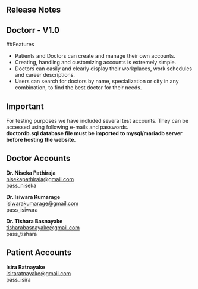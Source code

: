 Release Notes
-----------------------------
Doctorr - V1.0
-----------------------------
##Features
- Patients and Doctors can create and manage their own accounts.
- Creating, handling and customizing accounts is extremely simple.
- Doctors can easily and clearly display their workplaces, work schedules and career descriptions.
- Users can search for doctors by name, specialization or city in any combination, to find the best doctor for their needs.

Important
-----------------------------
For testing purposes we have included several test accounts. They can be accessed using following e-mails and passwords.<br/>
**doctordb.sql database file must be imported to mysql/mariadb server before hosting the website.**

Doctor Accounts
-----------------------------
**Dr. Niseka Pathiraja**<br/>
nisekapathiraja@gmail.com<br/>
pass_niseka

**Dr. Isiwara Kumarage**<br/>
isiwarakumarage@gmail.com<br/>
pass_isiwara

**Dr. Tishara Basnayake**<br/>
tisharabasnayake@gmail.com<br/>
pass_tishara

Patient Accounts
------------------------------
**Isira Ratnayake**<br/>
isiraratnayake@gmail.com<br/>
pass_isira
